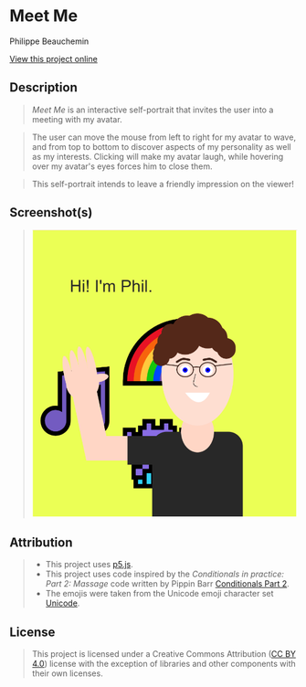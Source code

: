 # Meet Me
Philippe Beauchemin

[View this project online](https://philippe-bn.github.io/cart253/topics/art-jam-assignment/)

## Description

> *Meet Me* is an interactive self-portrait that invites the user into a meeting with my avatar.

> The user can move the mouse from left to right for my avatar to wave, and from top to bottom to discover aspects of my personality as well as my interests. Clicking will make my avatar laugh, while hovering over my avatar's eyes forces him to close them.

> This self-portrait intends to leave a friendly impression on the viewer!

## Screenshot(s)

> ![Image of the avatar waving](./assets/images/autoportrait.png)

## Attribution

> - This project uses [p5.js](https://p5js.org).
> - This project uses code inspired by the *Conditionals in practice: Part 2: Massage* code written by Pippin Barr [Conditionals Part 2](https://pippinbarr.com/cart253/topics/conditionals/conditionals-in-practice-part-2.html).
> - The emojis were taken from the Unicode emoji character set [Unicode](https://unicode.org/emoji/charts/emoji-list.html).

## License

> This project is licensed under a Creative Commons Attribution ([CC BY 4.0](https://creativecommons.org/licenses/by/4.0/deed.en)) license with the exception of libraries and other components with their own licenses.